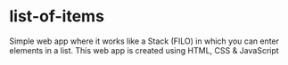 # list-of-items
Simple web app where it works like a Stack (FILO) in which you can enter elements in a list. This web app is created using HTML, CSS &amp; JavaScript
